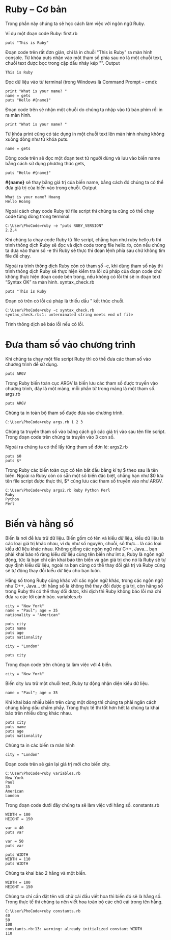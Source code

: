 # Ruby – Cơ bản

Trong phần này chúng ta sẽ học cách làm việc với ngôn ngữ Ruby.

Ví dụ một đoạn code Ruby:
first.rb

```
puts "This is Ruby"
```

Đoạn code trên rất đơn giản, chỉ là in chuỗi "This is Ruby" ra màn hình console. Từ khóa puts nhận vào một tham số phía sau nó là một chuỗi text, chuỗi text được bọc trong cặp dấu nháy kép "".
Output

```
This is Ruby
```

Đọc dữ liệu vào từ terminal (trong Windows là Command Prompt – cmd):

```
print "What is your name? "
name = gets
puts "Hello #{name}"
```

Đoạn code trên sẽ nhận một chuỗi do chúng ta nhập vào từ bàn phím rồi in ra màn hình.

```
print "What is your name? "
```

Từ khóa print cũng có tác dụng in một chuỗi text lên màn hình nhưng không xuống dòng như từ khóa puts.

```
name = gets
```

Dòng code trên sẽ đọc một đoạn text từ người dùng và lưu vào biến name bằng cách sử dụng phương thức gets,

```
puts "Hello #{name}"
```

**#{name}** sẽ thay bằng giá trị của biến name, bằng cách đó chúng ta có thể đưa giá trị của biến vào trong chuỗi.
Output

```
What is your name? Hoang
Hello Hoang
```

Ngoài cách chạy code Ruby từ file script thì chúng ta cũng có thể chạy code từng dòng trong terminal:

```
C:\User\PhoCode>ruby -e "puts RUBY_VERSION"
2.2.4
```

Khi chúng ta chạy code Ruby từ file script, chẳng hạn như ruby hello.rb thì trình thông dịch Ruby sẽ đọc và dịch code trong file hello.rb, còn nếu chúng ta đưa vào tham số -e thì Ruby sẽ thực thi đoạn lệnh phía sau chứ không tìm file để chạy.

Ngoài ra trình thông dịch Ruby còn có tham số -c, khi dùng tham số này thì trình thông dịch Ruby sẽ thực hiện kiểm tra lỗi cú pháp của đoạn code chứ không thực hiện đoạn code bên trong, nếu không có lỗi thì sẽ in đoạn text “Syntax OK” ra màn hình.
syntax_check.rb

```
puts "This is Ruby
```

Đoạn có trên có lỗi cú pháp là thiếu dấu " kết thúc chuỗi.

```
C:\User\PhoCode>ruby -c syntax_check.rb 
syntax_check.rb:1: unterminated string meets end of file
```

Trình thông dịch sẽ báo lỗi nếu có lỗi.

# Đưa tham số vào chương trình

Khi chúng ta chạy một file script Ruby thì có thể đưa các tham số vào chương trình để sử dụng.

```
puts ARGV
```

Trong Ruby biến toàn cục ARGV là biến lưu các tham số được truyền vào chương trình, đây là một mảng, mỗi phần tử trong mảng là một tham số.
args.rb

```
puts ARGV
```

Chúng ta in toàn bộ tham số được đưa vào chương trình.

```
C:\User\PhoCode>ruby args.rb 1 2 3
```

Chúng ta truyền tham số vào bằng cách gõ các giá trị vào sau tên file script. Trong đoạn code trên chúng ta truyền vào 3 con số.

Ngoài ra chúng ta có thể lấy từng tham số đơn lẻ:
args2.rb

```
puts $0
puts $*
```

Trong Ruby các biến toàn cục có tên bắt đầu bằng kí tự $ theo sau là tên biến. Ngoài ra Ruby còn có sẵn một số biến đặc biệt, chẳng hạn như $0 lưu tên file script được thực thi, $* cũng lưu các tham số truyền vào như ARGV.

```
C:\User\PhoCode>ruby args2.rb Ruby Python Perl
Ruby
Python
Perl
```

# Biến và hằng số

Biến là nơi để lưu trữ dữ liệu. Biến gồm có tên và kiểu dữ liệu, kiểu dữ liệu là các loại giá trị khác nhau, ví dụ như số nguyên, chuỗi, số thực… là các loại kiểu dữ liệu khác nhau. Không giống các ngôn ngữ như C++, Java… bạn phải khai báo rõ ràng kiểu dữ liệu cùng tên biến như int a, Ruby là ngôn ngữ động, tức là bạn chỉ cần khai báo tên biến và gán giá trị cho nó là Ruby sẽ tự quy định kiểu dữ liệu, ngoài ra bạn cũng có thể thay đổi giá trị và Ruby cũng sẽ tự động thay đổi kiểu dữ liệu cho bạn luôn.

Hằng số trong Ruby cũng khác với các ngôn ngữ khác, trong các ngôn ngữ như C++, Java… thì hằng số là không thể thay đổi được giá trị, còn hằng số trong Ruby thì có thể thay đổi được, khi dịch thì Ruby không báo lỗi mà chỉ đưa ra các lời cảnh báo.
variables.rb

```
city = "New York"
name = "Paul"; age = 35
nationality = "American"
 
puts city
puts name
puts age
puts nationality
 
city = "London"
 
puts city
```

Trong đoạn code trên chúng ta làm việc với 4 biến.

```	
city = "New York"
```

Biến city lưu trữ một chuỗi text, Ruby tự động nhận diện kiểu dữ liệu.

```
name = "Paul"; age = 35
```

Khi khai báo nhiều biến trên cùng một dòng thì chúng ta phải ngăn cách chúng bằng dấu chấm phẩy. Trong thực tế thì tốt hơn hết là chúng ta khai báo trên nhiều dòng khác nhau.

```	
puts city
puts name
puts age
puts nationality
```

Chúng ta in các biến ra màn hình

```
city = "London"
```

Đoạn code trên sẽ gán lại giá trị mới cho biến city.

```
C:\User\PhoCode>ruby variables.rb 
New York
Paul
35
American
London
```

Trong đoạn code dưới đây chúng ta sẽ làm việc với hằng số.
constants.rb

```
WIDTH = 100
HEIGHT = 150
 
var = 40
puts var
 
var = 50
puts var
 
puts WIDTH
WIDTH = 110
puts WIDTH
```

Chúng ta khai báo 2 hằng và một biến.

```
WIDTH = 100
HEIGHT = 150
```

Chúng ta chỉ cần đặt tên với chữ cái đầu viết hoa thì biến đó sẽ là hằng số. Trong thực tế thì chúng ta nên viết hoa toàn bộ các chữ cái trong tên hằng.

```
C:\User\PhoCode>ruby constants.rb 
40
50
100
constants.rb:13: warning: already initialized constant WIDTH
110
```
